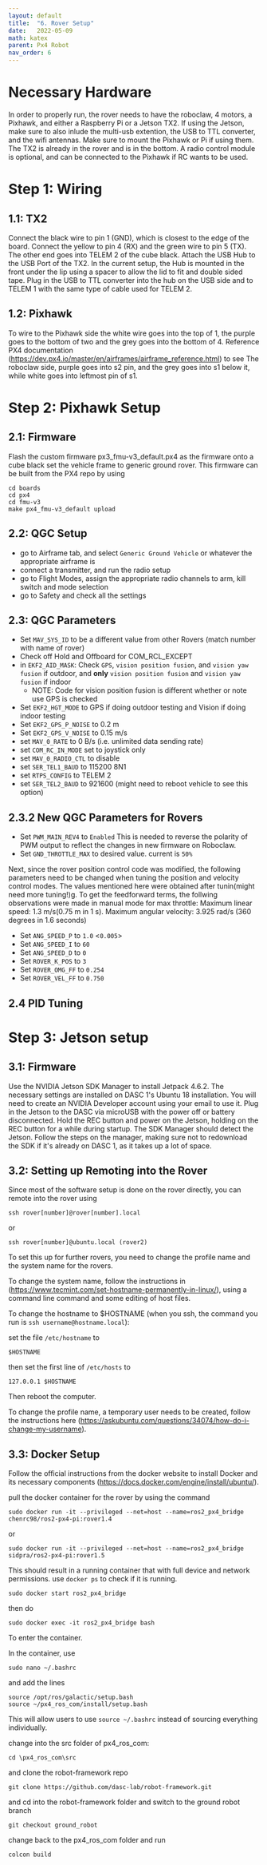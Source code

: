 ```yaml
---
layout: default
title:  "6. Rover Setup"
date:   2022-05-09
math: katex
parent: Px4 Robot
nav_order: 6
---
```


# Necessary Hardware

In order to properly run, the rover needs to have the roboclaw, 4 motors, a Pixhawk, and either a Raspberry Pi or a Jetson TX2. If using the Jetson, make sure to also inlude the multi-usb extention, the USB to TTL converter, and the wifi antennas. Make sure to mount the Pixhawk or Pi if using them. The TX2 is already in the rover and is in the bottom. A radio control module is optional, and can be connected to the Pixhawk if RC wants to be used.

# Step 1: Wiring

## 1.1: TX2
Connect the black wire to pin 1 (GND), which is closest to the edge of the board. Connect the yellow to pin 4 (RX) and the green wire to pin 5 (TX). The other end goes into TELEM 2 of the cube black. Attach the USB Hub to the USB Port of the TX2. In the current setup, the Hub is mounted in the front under the lip using a spacer to allow the lid to fit and double sided tape. Plug in the USB to TTL converter into the hub on the USB side and to TELEM 1 with the same type of cable used for TELEM 2.

## 1.2: Pixhawk
To wire to the Pixhawk side the white wire goes into the top of 1, the purple goes to the bottom of two and the grey goes into the bottom of 4. Reference PX4 documentation (https://dev.px4.io/master/en/airframes/airframe_reference.html) to see  The roboclaw side, purple goes into s2 pin, and the grey goes into s1 below it, while white goes into leftmost pin of s1.

# Step 2: Pixhawk Setup

## 2.1: Firmware
Flash the custom firmware px3_fmu-v3_default.px4 as the firmware onto a cube black
set the vehicle frame to generic ground rover. This firmware can be built from the PX4 repo by using
```
cd boards
cd px4
cd fmu-v3
make px4_fmu-v3_default upload
```
## 2.2: QGC Setup
- go to Airframe tab, and select `Generic Ground Vehicle` or whatever the appropriate airframe is
- connect a transmitter, and run the radio setup
- go to Flight Modes, assign the appropriate radio channels to arm, kill switch and mode selection
- go to Safety and check all the settings

## 2.3: QGC Parameters
- Set `MAV_SYS_ID` to be a different value from other Rovers (match number with name of rover)
- Check off Hold and Offboard for COM_RCL_EXCEPT 
- in `EKF2_AID_MASK`: Check `GPS`, `vision position fusion`, and `vision yaw fusion` if outdoor, and **only** `vision position fusion` and `vision yaw fusion` if indoor
	- NOTE: Code for vision position fusion is different whether or note use GPS is checked
- Set `EKF2_HGT_MODE` to GPS if doing outdoor testing and Vision if doing indoor testing
- Set `EKF2_GPS_P_NOISE` to 0.2 m
- Set `EKF2_GPS_V_NOISE` to 0.15 m/s
- set `MAV_0_RATE` to 0 B/s (i.e. unlimited data sending rate)
- set `COM_RC_IN_MODE` set to joystick only
- set `MAV_0_RADIO_CTL` to disable
- set `SER_TEL1_BAUD` to 115200 8N1
- set `RTPS_CONFIG` to TELEM 2
- set `SER_TEL2_BAUD` to 921600 (might need to reboot vehicle to see this option)

## 2.3.2 New QGC Parameters for Rovers
- Set `PWM_MAIN_REV4` to `Enabled`
This is needed to reverse the polarity of PWM output to reflect the changes in new firmware on Roboclaw.
- Set `GND_THROTTLE_MAX` to desired value. current is `50%`

Next, since the rover position control code was modified, the following parameters need to be changed when tuning the position and velocity control modes. The values mentioned here were obtained after tunin(might need more tuning!)g. To get the feedforward terms, the follwing observations were made in manual mode for max throttle: Maximum linear speed: 1.3 m/s(0.75 m in 1 s). Maximum angular velocity: 3.925 rad/s (360 degrees in 1.6 seconds)
- Set `ANG_SPEED_P` to `1.0` <`0.005`>
- Set `ANG_SPEED_I` to `60`
- Set `ANG_SPEED_D` to `0`
- Set `ROVER_K_POS` to `3`
- Set `ROVER_OMG_FF` to `0.254`
- Set `ROVER_VEL_FF` to `0.750`


## 2.4 PID Tuning

# Step 3: Jetson setup

## 3.1: Firmware
Use the NVIDIA Jetson SDK Manager to install Jetpack 4.6.2. The necessary settings are installed on DASC 1's Ubuntu 18 installation. You will need to create an NVIDIA Developer account using your email to use it. Plug in the Jetson to the DASC via microUSB with the power off or battery disconnected. Hold the REC button and power on the Jetson, holding on the REC button for a while during startup. The SDK Manager should detect the Jetson. Follow the steps on the manager, making sure not to redownload the SDK if it's already on DASC 1, as it takes up a lot of space. 

## 3.2: Setting up Remoting into the Rover
Since most of the software setup is done on the rover directly, you can remote into the rover using
```
ssh rover[number]@rover[number].local
```
or
``` 
ssh rover[number]@ubuntu.local (rover2)
```

To set this up for further rovers, you need to change the profile name and the system name for the rovers.

To change the system name, follow the instructions in (https://www.tecmint.com/set-hostname-permanently-in-linux/), using a command line command and some editing of host files.

To change the hostname to $HOSTNAME (when you ssh, the command you run is `ssh username@hostname.local`):

set the file `/etc/hostname` to 
```
$HOSTNAME
```
then set the first line of `/etc/hosts` to 
```
127.0.0.1 $HOSTNAME
```
Then reboot the computer.

To change the profile name, a temporary user needs to be created, follow the instructions here (https://askubuntu.com/questions/34074/how-do-i-change-my-username).

## 3.3: Docker Setup 
Follow the official instructions from the docker website to install Docker and its necessary components (https://docs.docker.com/engine/install/ubuntu/).

pull the docker container for the rover by using the command 
```
sudo docker run -it --privileged --net=host --name=ros2_px4_bridge chenrc98/ros2-px4-pi:rover1.4
```

or 

```
sudo docker run -it --privileged --net=host --name=ros2_px4_bridge sidpra/ros2-px4-pi:rover1.5
```

This should result in a running container that with full device and network permissions. use ```docker ps``` to check if it is running.

```
sudo docker start ros2_px4_bridge
```
then do 
 ```
 sudo docker exec -it ros2_px4_bridge bash
 ```

To enter the container.

In the container, use 
```
sudo nano ~/.bashrc
```
and add the lines
```
source /opt/ros/galactic/setup.bash
source ~/px4_ros_com/install/setup.bash
```

This will allow users to use ```source ~/.bashrc``` instead of sourcing everything individually.

change into the src folder of px4_ros_com:

```
cd \px4_ros_com\src
```

and clone the robot-framework repo

```
git clone https://github.com/dasc-lab/robot-framework.git
```
and cd into the robot-framework folder and switch to the ground robot branch 
```
git checkout ground_robot
```

change back to the px4_ros_com folder and run 
```
colcon build
```
